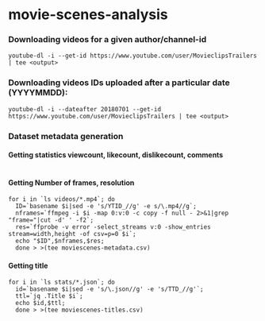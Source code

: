 # movie-scenes-analysis

### Downloading videos for a given author/channel-id
```
youtube-dl -i --get-id https://www.youtube.com/user/MovieclipsTrailers | tee <output>
```
### Downloading videos IDs uploaded after a particular date (YYYYMMDD):
```
youtube-dl -i --dateafter 20180701 --get-id https://www.youtube.com/user/MovieclipsTrailers | tee <output>
```

### Dataset metadata generation
#### Getting statistics viewcount, likecount, dislikecount, comments
```

```
#### Getting Number of frames, resolution 
```
for i in `ls videos/*.mp4`; do 
  ID=`basename $i|sed -e 's/YTID_//g' -e s/\.mp4//g`;
  nframes=`ffmpeg -i $i -map 0:v:0 -c copy -f null - 2>&1|grep "frame="|cut -d' ' -f2`;
  res=`ffprobe -v error -select_streams v:0 -show_entries stream=width,height -of csv=p=0 $i`; 
  echo "$ID",$nframes,$res; 
  done > >(tee moviescenes-metadata.csv)
```
#### Getting title 
```
for i in `ls stats/*.json`; do 
  id=`basename $i|sed -e 's/\.json//g' -e 's/TTD_//g'`; 
  ttl=`jq .Title $i`; 
  echo $id,$ttl; 
  done > >(tee moviescenes-titles.csv) 
```

